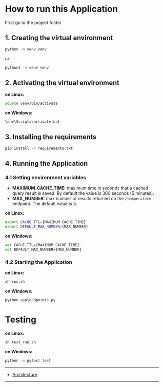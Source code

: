 # How to run this Application

First go to the project folder

## 1. Creating the virtual environment

```bash
python -m venv venv
```

or

```bash
python3 -m venv venv
```

## 2. Activating the virtual environment

**on Linux:**
```bash
source venv/bin/activate
```

**on Windows:**
```bash
\env\Scripts\activate.bat
```

## 3. Installing the requirements

```bash
pip install -r requirements.txt
```

## 4. Running the Application

### 4.1 Setting environment variables


- **MAXIMUM\_CACHE_TIME:** maximum time in seconds that a cached query result is saved. By default the value is 300 seconds (5 minutes). 
- **MAX\_NUMBER:** max number of results returned on the `/temperature` endpoint. The default value is 5.  

**on Linux:**  

```bash
export CACHE_TTL={MAXIMUM_CACHE_TIME}
export DEFAULT_MAX_NUMBER={MAX_NUMBER}
```

**on Windows:**
```bash
set CACHE_TTL={MAXIMUM_CACHE_TIME}
set DEFAULT_MAX_NUMBER={MAX_NUMBER}
```

### 4.2 Starting the Application

**on Linux:**
```bash
sh run.sh
```

**on Windows:**
```bash
python app\endpoints.py
```

# Testing

**on Linux:**
```bash
sh test_run.sh
```

**on Windows:**
```bash
python -m pytest test
```

---

- [Architecture](./docs/architecture.md)

---

